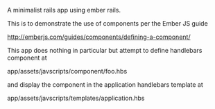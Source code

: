A minimalist rails app using ember rails.

This is to demonstrate the use of components per the Ember JS guide

http://emberjs.com/guides/components/defining-a-component/

This app does nothing in particular but attempt to define handlebars component at

app/assets/javscripts/component/foo.hbs

and display the component in the application handlebars template at

app/assets/javscripts/templates/application.hbs
